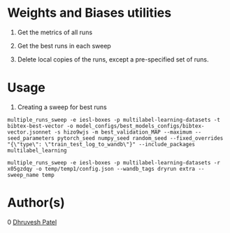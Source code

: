 # Weights and Biases utilities

1. Get the metrics of all runs

2. Get the best runs in each sweep

3. Delete local copies of the runs, except a pre-specified set of runs.

# Usage

1. Creating a sweep for best runs

```
multiple_runs_sweep -e iesl-boxes -p multilabel-learning-datasets -t bibtex-best-vector -o model_configs/best_models_configs/bibtex-vector.jsonnet -s hizo9wjs -m best_validation_MAP --maximum --seed_parameters pytorch_seed numpy_seed random_seed --fixed_overrides "{\"type\": \"train_test_log_to_wandb\"}" --include_packages multilabel_learning
```

```
multiple_runs_sweep -e iesl-boxes -p multilabel-learning-datasets -r x05gzdqy -o temp/temp1/config.json --wandb_tags dryrun extra --sweep_name temp
```




# Author(s)

0 [Dhruvesh Patel](https://github.com/dhruvdcoder)

